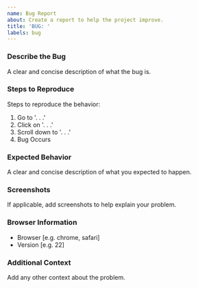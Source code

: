 ```yaml
---
name: Bug Report
about: Create a report to help the project improve.
title: 'BUG: '
labels: bug
---
```

### Describe the Bug
A clear and concise description of what the bug is.

### Steps to Reproduce
Steps to reproduce the behavior:
1. Go to '. . .'
2. Click on '. . .'
3. Scroll down to '. . .'
4. Bug Occurs

### Expected Behavior
A clear and concise description of what you expected to happen.

### Screenshots
If applicable, add screenshots to help explain your problem.

### Browser Information
- Browser [e.g. chrome, safari]
- Version [e.g. 22]

### Additional Context
Add any other context about the problem.